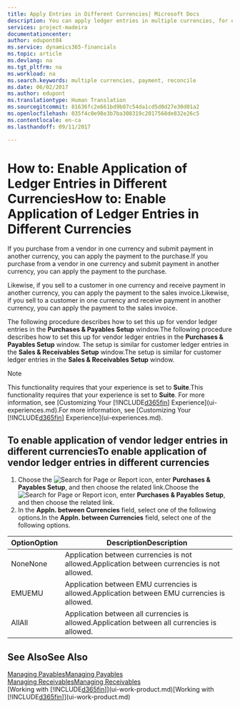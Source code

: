 ```yaml
---
title: Apply Entries in Different Currencies| Microsoft Docs
description: You can apply ledger entries in multiple currencies, for example, if you sell in one currency and receive payment in another.
services: project-madeira
documentationcenter: 
author: edupont04
ms.service: dynamics365-financials
ms.topic: article
ms.devlang: na
ms.tgt_pltfrm: na
ms.workload: na
ms.search.keywords: multiple currencies, payment, reconcile
ms.date: 06/02/2017
ms.author: edupont
ms.translationtype: Human Translation
ms.sourcegitcommit: 81636fc2e661bd9b07c54da1cd5d0d27e30d01a2
ms.openlocfilehash: 035f4c0e98e3b7ba308319c2017568de832e26c5
ms.contentlocale: en-ca
ms.lasthandoff: 09/11/2017

---
```

# <a name="how-to-enable-application-of-ledger-entries-in-different-currencies"></a><span data-ttu-id="f905b-103">How to: Enable Application of Ledger Entries in Different Currencies</span><span class="sxs-lookup"><span data-stu-id="f905b-103">How to: Enable Application of Ledger Entries in Different Currencies</span></span>
<span data-ttu-id="f905b-104">If you purchase from a vendor in one currency and submit payment in another currency, you can apply the payment to the purchase.</span><span class="sxs-lookup"><span data-stu-id="f905b-104">If you purchase from a vendor in one currency and submit payment in another currency, you can apply the payment to the purchase.</span></span>

<span data-ttu-id="f905b-105">Likewise, if you sell to a customer in one currency and receive payment in another currency, you can apply the payment to the sales invoice.</span><span class="sxs-lookup"><span data-stu-id="f905b-105">Likewise, if you sell to a customer in one currency and receive payment in another currency, you can apply the payment to the sales invoice.</span></span>

<span data-ttu-id="f905b-106">The following procedure describes how to set this up for vendor ledger entries in the **Purchases & Payables Setup** window.</span><span class="sxs-lookup"><span data-stu-id="f905b-106">The following procedure describes how to set this up for vendor ledger entries in the **Purchases & Payables Setup** window.</span></span> <span data-ttu-id="f905b-107">The setup is similar for customer ledger entries in the **Sales & Receivables Setup** window.</span><span class="sxs-lookup"><span data-stu-id="f905b-107">The setup is similar for customer ledger entries in the **Sales & Receivables Setup** window.</span></span>

> [!NOTE]  
>   <span data-ttu-id="f905b-108">This functionality requires that your experience is set to **Suite**.</span><span class="sxs-lookup"><span data-stu-id="f905b-108">This functionality requires that your experience is set to **Suite**.</span></span> <span data-ttu-id="f905b-109">For more information, see [Customizing Your [!INCLUDE[d365fin](includes/d365fin_md.md)] Experience](ui-experiences.md).</span><span class="sxs-lookup"><span data-stu-id="f905b-109">For more information, see [Customizing Your [!INCLUDE[d365fin](includes/d365fin_md.md)] Experience](ui-experiences.md).</span></span>

## <a name="to-enable-application-of-vendor-ledger-entries-in-different-currencies"></a><span data-ttu-id="f905b-110">To enable application of vendor ledger entries in different currencies</span><span class="sxs-lookup"><span data-stu-id="f905b-110">To enable application of vendor ledger entries in different currencies</span></span>
1. <span data-ttu-id="f905b-111">Choose the ![Search for Page or Report](media/ui-search/search_small.png "Search for Page or Report icon") icon, enter **Purchases & Payables Setup**, and then choose the related link.</span><span class="sxs-lookup"><span data-stu-id="f905b-111">Choose the ![Search for Page or Report](media/ui-search/search_small.png "Search for Page or Report icon") icon, enter **Purchases & Payables Setup**, and then choose the related link.</span></span>
2. <span data-ttu-id="f905b-112">In the **Appln. between Currencies** field, select one of the following options.</span><span class="sxs-lookup"><span data-stu-id="f905b-112">In the **Appln. between Currencies** field, select one of the following options.</span></span>

| <span data-ttu-id="f905b-113">Option</span><span class="sxs-lookup"><span data-stu-id="f905b-113">Option</span></span> | <span data-ttu-id="f905b-114">Description</span><span class="sxs-lookup"><span data-stu-id="f905b-114">Description</span></span> |
| --- | --- |
| <span data-ttu-id="f905b-115">None</span><span class="sxs-lookup"><span data-stu-id="f905b-115">None</span></span> |<span data-ttu-id="f905b-116">Application between currencies is not allowed.</span><span class="sxs-lookup"><span data-stu-id="f905b-116">Application between currencies is not allowed.</span></span> |
| <span data-ttu-id="f905b-117">EMU</span><span class="sxs-lookup"><span data-stu-id="f905b-117">EMU</span></span> |<span data-ttu-id="f905b-118">Application between EMU currencies is allowed.</span><span class="sxs-lookup"><span data-stu-id="f905b-118">Application between EMU currencies is allowed.</span></span> |
| <span data-ttu-id="f905b-119">All</span><span class="sxs-lookup"><span data-stu-id="f905b-119">All</span></span> |<span data-ttu-id="f905b-120">Application between all currencies is allowed.</span><span class="sxs-lookup"><span data-stu-id="f905b-120">Application between all currencies is allowed.</span></span> |

## <a name="see-also"></a><span data-ttu-id="f905b-121">See Also</span><span class="sxs-lookup"><span data-stu-id="f905b-121">See Also</span></span>
[<span data-ttu-id="f905b-122">Managing Payables</span><span class="sxs-lookup"><span data-stu-id="f905b-122">Managing Payables</span></span>](payables-manage-payables.md)  
[<span data-ttu-id="f905b-123">Managing Receivables</span><span class="sxs-lookup"><span data-stu-id="f905b-123">Managing Receivables</span></span>](receivables-manage-receivables.md)  
<span data-ttu-id="f905b-124">[Working with [!INCLUDE[d365fin](includes/d365fin_md.md)]](ui-work-product.md)</span><span class="sxs-lookup"><span data-stu-id="f905b-124">[Working with [!INCLUDE[d365fin](includes/d365fin_md.md)]](ui-work-product.md)</span></span>

